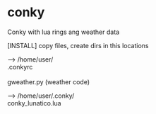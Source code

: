 # conky
Conky with lua rings ang weather data

[INSTALL] copy files, create dirs in this locations

--> /home/user/
	<br>.conkyrc	
	<br>gweather.py	(weather code)

--> /home/user/.conky/
	<br>conky_lunatico.lua
